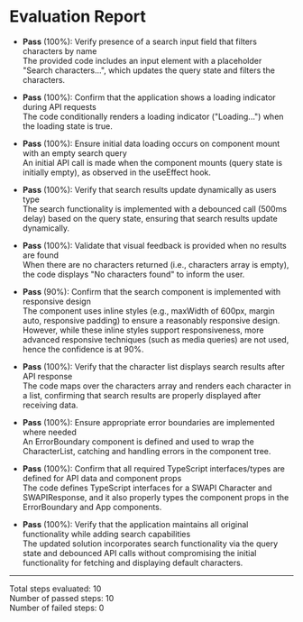 # Evaluation Report

- **Pass** (100%): Verify presence of a search input field that filters characters by name  
  The provided code includes an input element with a placeholder "Search characters...", which updates the query state and filters the characters.

- **Pass** (100%): Confirm that the application shows a loading indicator during API requests  
  The code conditionally renders a loading indicator ("Loading...") when the loading state is true.

- **Pass** (100%): Ensure initial data loading occurs on component mount with an empty search query  
  An initial API call is made when the component mounts (query state is initially empty), as observed in the useEffect hook.

- **Pass** (100%): Verify that search results update dynamically as users type  
  The search functionality is implemented with a debounced call (500ms delay) based on the query state, ensuring that search results update dynamically.

- **Pass** (100%): Validate that visual feedback is provided when no results are found  
  When there are no characters returned (i.e., characters array is empty), the code displays "No characters found" to inform the user.

- **Pass** (90%): Confirm that the search component is implemented with responsive design  
  The component uses inline styles (e.g., maxWidth of 600px, margin auto, responsive padding) to ensure a reasonably responsive design. However, while these inline styles support responsiveness, more advanced responsive techniques (such as media queries) are not used, hence the confidence is at 90%.

- **Pass** (100%): Verify that the character list displays search results after API response  
  The code maps over the characters array and renders each character in a list, confirming that search results are properly displayed after receiving data.

- **Pass** (100%): Ensure appropriate error boundaries are implemented where needed  
  An ErrorBoundary component is defined and used to wrap the CharacterList, catching and handling errors in the component tree.

- **Pass** (100%): Confirm that all required TypeScript interfaces/types are defined for API data and component props  
  The code defines TypeScript interfaces for a SWAPI Character and SWAPIResponse, and it also properly types the component props in the ErrorBoundary and App components.

- **Pass** (100%): Verify that the application maintains all original functionality while adding search capabilities  
  The updated solution incorporates search functionality via the query state and debounced API calls without compromising the initial functionality for fetching and displaying default characters.

---

Total steps evaluated: 10  
Number of passed steps: 10  
Number of failed steps: 0